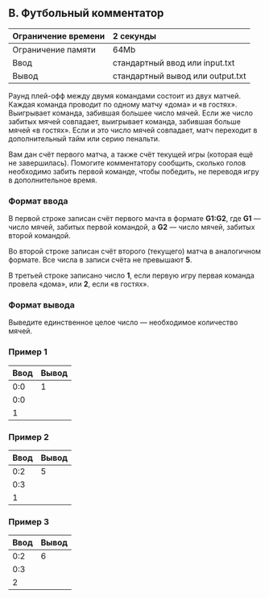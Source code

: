 ## B. Футбольный комментатор
Ограничение времени | 2 секунды
:-|:-
Ограничение памяти | 64Mb
Ввод | стандартный ввод или input.txt
Вывод | стандартный вывод или output.txt

Раунд плей-офф между двумя командами состоит из двух матчей. Каждая команда проводит по одному матчу «дома» и «в гостях». Выигрывает команда, забившая большее число мячей. Если же число забитых мячей совпадает, выигрывает команда, забившая больше мячей «в гостях». Если и это число мячей совпадает, матч переходит в дополнительный тайм или серию пенальти.

Вам дан счёт первого матча, а также счёт текущей игры (которая ещё не завершилась). Помогите комментатору сообщить, сколько голов необходимо забить первой команде, чтобы победить, не переводя игру в дополнительное время.

### Формат ввода
В первой строке записан счёт первого мачта в формате **G1:G2**, где **G1** — число мячей, забитых первой командой, а **G2** — число мячей, забитых второй командой.

Во второй строке записан счёт второго (текущего) матча в аналогичном формате. Все числа в записи счёта не превышают **5**.

В третьей строке записано число **1**, если первую игру первая команда провела «дома», или **2**, если «в гостях».

### Формат вывода
Выведите единственное целое число — необходимое количество мячей.

### Пример 1
Ввод | Вывод
:-|:-
0:0 | 1
0:0 |
1 |

### Пример 2
Ввод | Вывод
:-|:-
0:2 | 5
0:3 |
1 |

### Пример 3
Ввод | Вывод
:-|:-
0:2 | 6
0:3 |
2 |